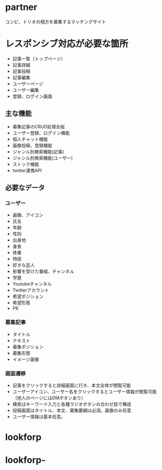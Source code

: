 # partner

コンビ、トリオの相方を募集するマッチングサイト


# レスポンシブ対応が必要な箇所
- 記事一覧（トップページ）
- 記事詳細
- 記事投稿
- 記事編集
- ユーザーページ
- ユーザー編集
- 登録、ログイン画面



## 主な機能
- 募集記事のCRUD処理全般
- ユーザー登録、ログイン機能
- 個人チャット機能
- 画像投稿、登録機能
- ジャンル別検索機能(記事)
- ジャンル別検索機能(ユーザー)
- ストック機能
- twitter連携API



## 必要なデータ

### ユーザー
- 画像、アイコン
- 氏名
- 年齢
- 性別
- 出身地
- 身長
- 体重
- 特技
- 好きな芸人
- 影響を受けた番組、チャンネル
- 学歴
- Youtubeチャンネル
- Twitterアカウント
- 希望ポジション
- 希望形態
- PR

### 募集記事
- タイトル
- テキスト
- 募集ポジション
- 募集形態
- イメージ画像

### 画面遷移
- 記事をクリックすると詳細画面に行き、本文全体が閲覧可能
- ユーザーアイコン、ユーザー名をクリックするとユーザー情報が閲覧可能（他人のページにはDMボタンあり）
- 検索はキーワード入力と各種ラジオボタンの合わせ技で構成
- 投稿画面はタイトル、本文、募集要綱は必須。画像のみ任意
- ユーザー情報は基本任意。




# lookforp
# lookforp-
